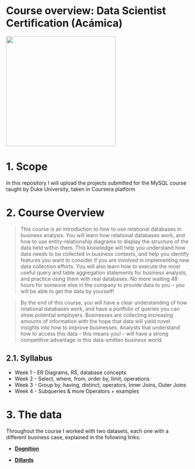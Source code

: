 # Course overview: Data Scientist Certification (Acámica)

<img src="https://user-images.githubusercontent.com/52865532/130279150-f94c9ab4-0ab9-4bba-97a4-579d6c459088.jpg" width="300">



# 1. Scope

In this repository I will upload the projects submitted for the MySQL course taught by Duke University, taken in Coursera platform

# 2. Course Overview

> This course is an introduction to how to use relational databases in business analysis.  You will learn how relational databases work, and how to use entity-relationship diagrams to display the structure of the data held within them.  This knowledge will help you understand how data needs to be collected in business contexts, and help you identify features you want to consider if you are involved in implementing new data collection efforts.  You will also learn how to execute the most useful query and table aggregation statements for business analysts, and practice using them with real databases. No more waiting 48 hours for someone else in the company to provide data to you – you will be able to get the data by yourself!

>By the end of this course, you will have a clear understanding of how relational databases work, and have a portfolio of queries you can show potential employers. Businesses are collecting increasing amounts of information with the hope that data will yield novel insights into how to improve businesses. Analysts that understand how to access this data – this means you! – will have a strong competitive advantage in this data-smitten business world.

## 2.1. Syllabus

- Week 1 - ER Diagrams, RS, database concepts
- Week 2 - Select, where, from, order by, limit, operations
- Week 3 - Group by, having, distinct, operators, Inner Joins, Outer Joins
- Week 4 - Subqueries & more Operators + examples

# 3.  The data

Throughout the course I worked with two datasets, each one with a different business case, explained in the following links:

- [**Dognition**](https://github.com/gpozzi/sql-projects/tree/main/managing-big-data-with-sql/dognition)

- [**Dillards**](https://github.com/gpozzi/sql-projects/tree/main/managing-big-data-with-sql/dillards)
